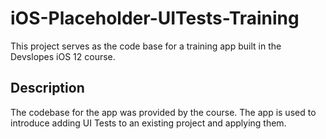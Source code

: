 # iOS-Placeholder-UITests-Training
This project serves as the code base for a training app built in the Devslopes iOS 12 course.

## Description

The codebase for the app was provided by the course. The app is used to introduce adding UI Tests to an existing project and applying them.
